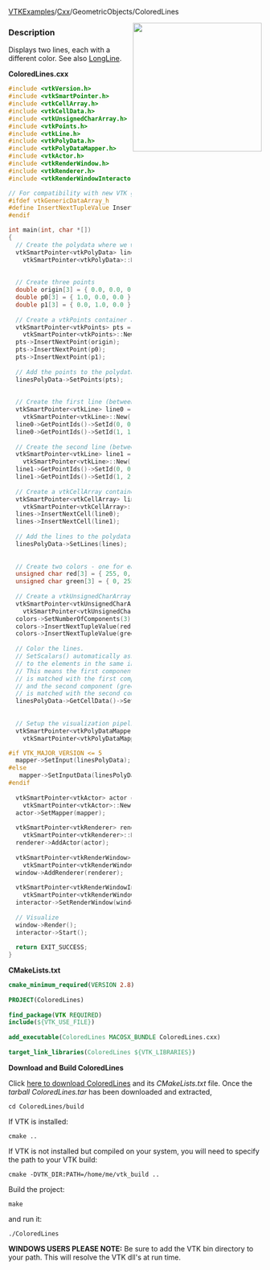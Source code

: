 [VTKExamples](/home/)/[Cxx](/Cxx)/GeometricObjects/ColoredLines

<img align="right" src="https://github.com/lorensen/VTKExamples/blob/gh-pages/Testing/Baseline/GeometricObjects/TestColoredLines.png?raw=true" width="256" />

### Description
Displays two lines, each with a different color. See also [LongLine](Cxx/GeometricObjects/LongLine).

**ColoredLines.cxx**
```c++
#include <vtkVersion.h>
#include <vtkSmartPointer.h>
#include <vtkCellArray.h>
#include <vtkCellData.h>
#include <vtkUnsignedCharArray.h>
#include <vtkPoints.h>
#include <vtkLine.h>
#include <vtkPolyData.h>
#include <vtkPolyDataMapper.h>
#include <vtkActor.h>
#include <vtkRenderWindow.h>
#include <vtkRenderer.h>
#include <vtkRenderWindowInteractor.h>

// For compatibility with new VTK generic data arrays
#ifdef vtkGenericDataArray_h
#define InsertNextTupleValue InsertNextTypedTuple
#endif

int main(int, char *[])
{
  // Create the polydata where we will store all the geometric data
  vtkSmartPointer<vtkPolyData> linesPolyData =
    vtkSmartPointer<vtkPolyData>::New();
  
  
  // Create three points
  double origin[3] = { 0.0, 0.0, 0.0 };
  double p0[3] = { 1.0, 0.0, 0.0 };
  double p1[3] = { 0.0, 1.0, 0.0 };
  
  // Create a vtkPoints container and store the points in it
  vtkSmartPointer<vtkPoints> pts =
    vtkSmartPointer<vtkPoints>::New();
  pts->InsertNextPoint(origin);
  pts->InsertNextPoint(p0);
  pts->InsertNextPoint(p1);
  
  // Add the points to the polydata container
  linesPolyData->SetPoints(pts);
  
  
  // Create the first line (between Origin and P0)
  vtkSmartPointer<vtkLine> line0 =
    vtkSmartPointer<vtkLine>::New();
  line0->GetPointIds()->SetId(0, 0); // the second 0 is the index of the Origin in linesPolyData's points
  line0->GetPointIds()->SetId(1, 1); // the second 1 is the index of P0 in linesPolyData's points
  
  // Create the second line (between Origin and P1)
  vtkSmartPointer<vtkLine> line1 =
    vtkSmartPointer<vtkLine>::New();
  line1->GetPointIds()->SetId(0, 0); // the second 0 is the index of the Origin in linesPolyData's points
  line1->GetPointIds()->SetId(1, 2); // 2 is the index of P1 in linesPolyData's points
  
  // Create a vtkCellArray container and store the lines in it
  vtkSmartPointer<vtkCellArray> lines =
    vtkSmartPointer<vtkCellArray>::New();
  lines->InsertNextCell(line0);
  lines->InsertNextCell(line1);
  
  // Add the lines to the polydata container
  linesPolyData->SetLines(lines);
  
  
  // Create two colors - one for each line
  unsigned char red[3] = { 255, 0, 0 };
  unsigned char green[3] = { 0, 255, 0 };
  
  // Create a vtkUnsignedCharArray container and store the colors in it
  vtkSmartPointer<vtkUnsignedCharArray> colors =
    vtkSmartPointer<vtkUnsignedCharArray>::New();
  colors->SetNumberOfComponents(3);
  colors->InsertNextTupleValue(red);
  colors->InsertNextTupleValue(green);
  
  // Color the lines.
  // SetScalars() automatically associates the values in the data array passed as parameter
  // to the elements in the same indices of the cell data array on which it is called.
  // This means the first component (red) of the colors array
  // is matched with the first component of the cell array (line 0)
  // and the second component (green) of the colors array
  // is matched with the second component of the cell array (line 1)
  linesPolyData->GetCellData()->SetScalars(colors);
  
  
  // Setup the visualization pipeline
  vtkSmartPointer<vtkPolyDataMapper> mapper =
    vtkSmartPointer<vtkPolyDataMapper>::New();

#if VTK_MAJOR_VERSION <= 5
  mapper->SetInput(linesPolyData);
#else
   mapper->SetInputData(linesPolyData);
#endif
  
  vtkSmartPointer<vtkActor> actor =
    vtkSmartPointer<vtkActor>::New();
  actor->SetMapper(mapper);
  
  vtkSmartPointer<vtkRenderer> renderer =
    vtkSmartPointer<vtkRenderer>::New();
  renderer->AddActor(actor);
  
  vtkSmartPointer<vtkRenderWindow> window =
    vtkSmartPointer<vtkRenderWindow>::New();
  window->AddRenderer(renderer);
  
  vtkSmartPointer<vtkRenderWindowInteractor> interactor =
    vtkSmartPointer<vtkRenderWindowInteractor>::New();
  interactor->SetRenderWindow(window);
  
  // Visualize
  window->Render();
  interactor->Start();
  
  return EXIT_SUCCESS;
}
```
**CMakeLists.txt**
```cmake
cmake_minimum_required(VERSION 2.8)
 
PROJECT(ColoredLines)
 
find_package(VTK REQUIRED)
include(${VTK_USE_FILE})
 
add_executable(ColoredLines MACOSX_BUNDLE ColoredLines.cxx)
 
target_link_libraries(ColoredLines ${VTK_LIBRARIES})
```

**Download and Build ColoredLines**

Click [here to download ColoredLines](https://github.com/lorensen/VTKWikiExamplesTarballs/raw/master/ColoredLines.tar) and its *CMakeLists.txt* file.
Once the *tarball ColoredLines.tar* has been downloaded and extracted,
```
cd ColoredLines/build 
```
If VTK is installed:
```
cmake ..
```
If VTK is not installed but compiled on your system, you will need to specify the path to your VTK build:
```
cmake -DVTK_DIR:PATH=/home/me/vtk_build ..
```
Build the project:
```
make
```
and run it:
```
./ColoredLines
```
**WINDOWS USERS PLEASE NOTE:** Be sure to add the VTK bin directory to your path. This will resolve the VTK dll's at run time.

